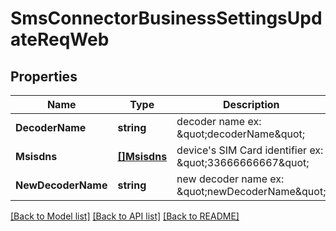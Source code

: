 # SmsConnectorBusinessSettingsUpdateReqWeb

## Properties

Name | Type | Description | Notes
------------ | ------------- | ------------- | -------------
**DecoderName** | **string** | decoder name ex: \&quot;decoderName\&quot; | [optional] 
**Msisdns** | [**[]Msisdns**](Msisdns.md) | device&#39;s SIM Card identifier ex: \&quot;33666666667\&quot; | [optional] 
**NewDecoderName** | **string** | new decoder name ex: \&quot;newDecoderName\&quot; | [optional] 

[[Back to Model list]](../README.md#documentation-for-models) [[Back to API list]](../README.md#documentation-for-api-endpoints) [[Back to README]](../README.md)


